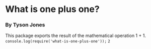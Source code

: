 # What is one plus one?
### By Tyson Jones
This package exports the result of the mathematical operation 1 + 1. 
`console.log(require('what-is-one-plus-one'));`
`2`